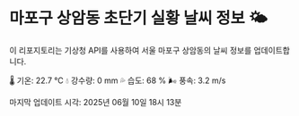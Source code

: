 
# 마포구 상암동 초단기 실황 날씨 정보 🌤️

이 리포지토리는 기상청 API를 사용하여 서울 마포구 상암동의 날씨 정보를 업데이트합니다. 

🌡️ 기온: 22.7 ℃
💧 강수량: 0 mm
💦 습도: 68 %
🌬️ 풍속: 3.2 m/s

마지막 업데이트 시각: 2025년 06월 10일 18시 13분    
